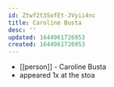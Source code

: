```yaml
---
id: Ztwf2t3SofEt-JVyii4nc
title: Caroline Busta
desc: ''
updated: 1644961726953
created: 1644961726953
---
```



- [[person]] - Caroline Busta
- appeared 1x at the stoa
